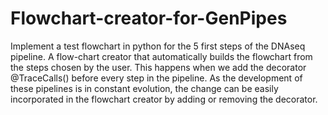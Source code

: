 # Flowchart-creator-for-GenPipes
Implement a test flowchart in python for the 5 first steps of the DNAseq pipeline.
A flow-chart creator that automatically builds the flowchart from the steps chosen by the user. This happens when we add the decorator @TraceCalls() before every step in the pipeline. As the development of these pipelines is in constant evolution, the change can be easily incorporated in the flowchart creator by adding or removing the decorator.
